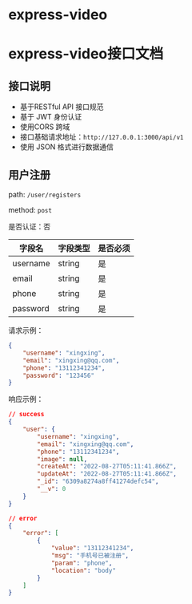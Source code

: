 # express-video
# express-video接口文档

## 接口说明

- 基于RESTful API 接口规范
- 基于 JWT 身份认证
- 使用CORS 跨域
- 接口基础请求地址：`http://127.0.0.1:3000/api/v1`
- 使用 JSON 格式进行数据通信



## 用户注册

path: `/user/registers`

method: `post`

是否认证：否

| 字段名   | 字段类型 | 是否必须 |
| -------- | -------- | -------- |
| username | string   | 是       |
| email    | string   | 是       |
| phone    | string   | 是       |
| password | string   | 是       |

请求示例：

```json
{
    "username": "xingxing",
    "email": "xingxing@qq.com",
    "phone": "13112341234",
    "password": "123456"
}
```

响应示例：

```json
// success
{
    "user": {
        "username": "xingxing",
        "email": "xingxing@qq.com",
        "phone": "13112341234",
        "image": null,
        "createAt": "2022-08-27T05:11:41.866Z",
        "updateAt": "2022-08-27T05:11:41.866Z",
        "_id": "6309a8274a8ff41274defc54",
        "__v": 0
    }
}
```

```json
// error
{
    "error": [
        {
            "value": "13112341234",
            "msg": "手机号已被注册",
            "param": "phone",
            "location": "body"
        }
    ]
}
```
